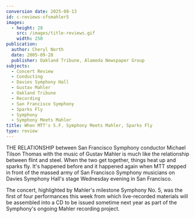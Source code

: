 ```yaml
---
conversion date: 2025-08-13
id: c-reviews-sfsmahler5
images:
  - height: 28
    src: /images/title-reviews.gif
    width: 250
publication:
  author: Cheryl North
  date: 2005-09-28
  publisher: Oakland Tribune, Alameda Newspaper Group
subjects:
  - Concert Review
  - Conducting
  - Davies Symphony Hall
  - Gustav Mahler
  - Oakland Tribune
  - Recording
  - San Francisco Symphony
  - Sparks Fly
  - Symphony
  - Symphony Meets Mahler
title: When MTT's S.F. Symphony Meets Mahler, Sparks Fly
type: review
---
```


THE RELATIONSHIP between San Francisco Symphony conductor Michael Tilson Thomas with the music of Gustav Mahler is much like the relationship between flint and steel. When the two get together, things heat up and sparks fly. It's happened before and it happened again when MTT stepped in front of the massed army of San Francisco Symphony musicians on Davies Symphony Hall's stage Wednesday evening in San Francisco.

The concert, highlighted by Mahler's milestone Symphony No. 5, was the first of four performances this week from which live-recorded materials will be assembled into a CD to be issued sometime next year as part of the Symphony's ongoing Mahler recording project.
